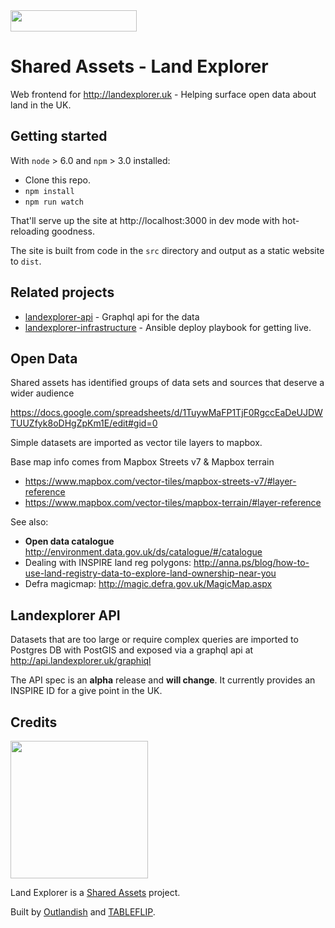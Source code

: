 <img src="http://landexplorer.uk/svg/land-explorer-logo.svg" width="202" height="34" />

# Shared Assets - Land Explorer

Web frontend for http://landexplorer.uk - Helping surface open data about land in the UK.

## Getting started

With `node` > 6.0 and `npm` > 3.0 installed:

- Clone this repo.
- `npm install`
- `npm run watch`

That'll serve up the site at http://localhost:3000 in dev mode with hot-reloading goodness.

The site is built from code in the `src` directory and output as a static website to `dist`.

## Related projects

- [landexplorer-api](https://github.com/tableflip/landexplorer-api) - Graphql api for the data
- [landexplorer-infrastructure](https://github.com/tableflip/landexplorer-infrastructure) - Ansible deploy playbook for getting live.

## Open Data

Shared assets has identified groups of data sets and sources that deserve a wider audience

https://docs.google.com/spreadsheets/d/1TuywMaFP1TjF0RgccEaDeUJDWTUUZfyk8oDHgZpKm1E/edit#gid=0

Simple datasets are imported as vector tile layers to mapbox.

Base map info comes from Mapbox Streets v7 & Mapbox terrain
- https://www.mapbox.com/vector-tiles/mapbox-streets-v7/#layer-reference
- https://www.mapbox.com/vector-tiles/mapbox-terrain/#layer-reference

See also:

- **Open data catalogue** http://environment.data.gov.uk/ds/catalogue/#/catalogue
- Dealing with INSPIRE land reg polygons: http://anna.ps/blog/how-to-use-land-registry-data-to-explore-land-ownership-near-you
- Defra magicmap: http://magic.defra.gov.uk/MagicMap.aspx

## Landexplorer API

Datasets that are too large or require complex queries are imported to Postgres DB with PostGIS and exposed via a graphql api at http://api.landexplorer.uk/graphiql

The API spec is an **alpha** release and **will change**. It currently provides an INSPIRE ID for a give point in the UK.

## Credits

<img src="http://landexplorer.uk/svg/sharedassets-logo-black.svg" width="220" />

Land Explorer is a [Shared Assets] project.

Built by [Outlandish] and [TABLEFLIP].

[Shared Assets]: http://www.sharedassets.org.uk/
[Outlandish]: http://outlandish.com/
[TABLEFLIP]: https://tableflip.io/
